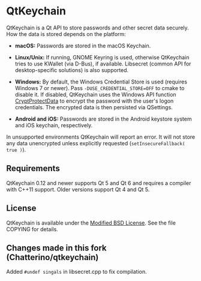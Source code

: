 QtKeychain
==========

QtKeychain is a Qt API to store passwords and other secret data securely. How the data is stored depends on the platform:

 * **macOS:** Passwords are stored in the macOS Keychain.

 * **Linux/Unix:** If running, GNOME Keyring is used, otherwise QtKeychain tries to use KWallet (via D-Bus), if available. Libsecret (common API for desktop-specific solutions)
   is also supported.

 * **Windows:** By default, the Windows Credential Store is used (requires Windows 7 or newer).
Pass `-DUSE_CREDENTIAL_STORE=OFF` to cmake to disable it. If disabled, QtKeychain uses the Windows API function
[CryptProtectData](http://msdn.microsoft.com/en-us/library/windows/desktop/aa380261%28v=vs.85%29.aspx "CryptProtectData function")
to encrypt the password with the user's logon credentials. The encrypted data is then persisted via QSettings.

 * **Android and iOS:** Passwords are stored in the Android keystore system and iOS keychain, respectively.

In unsupported environments QtKeychain will report an error. It will not store any data unencrypted unless explicitly requested (`setInsecureFallback( true )`).


Requirements
------------

QtKeychain 0.12 and newer supports Qt 5 and Qt 6 and requires a compiler with C++11 support. Older versions support Qt 4 and Qt 5.

License
-------

QtKeychain is available under the [Modified BSD License](http://www.gnu.org/licenses/license-list.html#ModifiedBSD). See the file COPYING for details.

Changes made in this fork (Chatterino/qtkeychain)
-------
Added `#undef singals` in libsecret.cpp to fix compilation.
